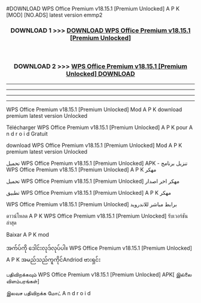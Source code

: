 #DOWNLOAD WPS Office Premium v18.15.1  [Premium Unlocked] A P K [MOD] [NO.ADS] latest version emmp2



<div align="center">

<h3>DOWNLOAD 1 >>> <a href="https://teeasianyam.web.app?sq=WPS Office Premium v18.15.1  [Premium Unlocked]">DOWNLOAD WPS Office Premium v18.15.1  [Premium Unlocked] </a></h3><br>

<h3>DOWNLOAD 2 >>> <a href="https://teeasianyam.web.app?sq=WPS Office Premium v18.15.1  [Premium Unlocked] ">WPS Office Premium v18.15.1  [Premium Unlocked]  DOWNLOAD </a></h3>

</div>


----------------------------------------------------------

----------------------------------------------------------

----------------------------------------------------------

----------------------------------------------------------


WPS Office Premium v18.15.1  [Premium Unlocked]  Mod A P K download premium latest version Unlocked

Télécharger WPS Office Premium v18.15.1  [Premium Unlocked]  A P K pour A n d r o i d Gratuit

download WPS Office Premium v18.15.1  [Premium Unlocked]  Mod A P K premium latest version Unlocked

تحميل WPS Office Premium v18.15.1  [Premium Unlocked]  APK - تنزيل برنامج WPS Office Premium v18.15.1  [Premium Unlocked]  A P K مهكر

تحميل WPS Office Premium v18.15.1  [Premium Unlocked]  مهكر اخر اصدار

تطبيق WPS Office Premium v18.15.1  [Premium Unlocked]  A P K مهكر

WPS Office Premium v18.15.1  [Premium Unlocked]  برابط مباشر للاندرويد

ดาวน์โหลด A P K WPS Office Premium v18.15.1  [Premium Unlocked]  รับเวอร์ชันล่าสุด

Baixar A P K mod

အက်ပ်ကို ဒေါင်းလုဒ်လုပ်ပါ။ WPS Office Premium v18.15.1  [Premium Unlocked]  A P K အမည်သည်ကူကိုင်Andriod ဗားရှင်း

பதிவிறக்கவும் WPS Office Premium v18.15.1  [Premium Unlocked]  APK[ இல்லை விளம்பரங்கள்] 
 
இலவச பதிவிறக்க மோட் A n d r o i d



